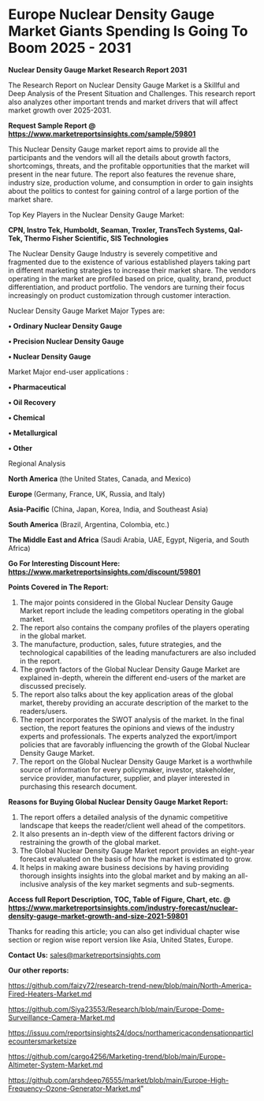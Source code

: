  # Europe Nuclear Density Gauge Market Giants Spending Is Going To Boom 2025 - 2031

<strong>Nuclear Density Gauge Market Research Report 2031</strong>

The Research Report on Nuclear Density Gauge Market is a Skillful and Deep Analysis of the Present Situation and Challenges. This research report also analyzes other important trends and market drivers that will affect market growth over 2025-2031.

<strong>Request Sample Report @ <a href=https://www.marketreportsinsights.com/sample/59801>https://www.marketreportsinsights.com/sample/59801</a></strong>

This Nuclear Density Gauge market report aims to provide all the participants and the vendors will all the details about growth factors, shortcomings, threats, and the profitable opportunities that the market will present in the near future. The report also features the revenue share, industry size, production volume, and consumption in order to gain insights about the politics to contest for gaining control of a large portion of the market share.

Top Key Players in the Nuclear Density Gauge Market:

<strong>CPN, Instro Tek, Humboldt, Seaman, Troxler, TransTech Systems, Qal-Tek, Thermo Fisher Scientific, SIS Technologies</strong>

The Nuclear Density Gauge Industry is severely competitive and fragmented due to the existence of various established players taking part in different marketing strategies to increase their market share. The vendors operating in the market are profiled based on price, quality, brand, product differentiation, and product portfolio. The vendors are turning their focus increasingly on product customization through customer interaction.

Nuclear Density Gauge Market Major Types are:

<strong>• Ordinary Nuclear Density Gauge

• Precision Nuclear Density Gauge

• Nuclear Density Gauge</strong>

Market Major end-user applications :

<strong>• Pharmaceutical

• Oil Recovery

• Chemical

• Metallurgical

• Other</strong>

Regional Analysis

</u><strong><b>North America</b></strong> (the United States, Canada, and Mexico)

<strong><b>Europe </b></strong>(Germany, France, UK, Russia, and Italy)

<strong><b>Asia-Pacific</b></strong> (China, Japan, Korea, India, and Southeast Asia)

<strong><b>South America</b></strong> (Brazil, Argentina, Colombia, etc.)

<strong><b>The Middle East and Africa</b></strong> (Saudi Arabia, UAE, Egypt, Nigeria, and South Africa)

<strong>Go For Interesting Discount Here: <a href=https://www.marketreportsinsights.com/discount/59801>https://www.marketreportsinsights.com/discount/59801</a></strong>

<strong>Points Covered in The Report:</strong>
<ol>
  <li>The major points considered in the Global Nuclear Density Gauge Market report include the leading competitors operating in the global market.</li>
  <li>The report also contains the company profiles of the players operating in the global market.</li>
  <li>The manufacture, production, sales, future strategies, and the technological capabilities of the leading manufacturers are also included in the report.</li>
  <li>The growth factors of the Global Nuclear Density Gauge Market are explained in-depth, wherein the different end-users of the market are discussed precisely.</li>
  <li>The report also talks about the key application areas of the global market, thereby providing an accurate description of the market to the readers/users.</li>
  <li>The report incorporates the SWOT analysis of the market. In the final section, the report features the opinions and views of the industry experts and professionals. The experts analyzed the export/import policies that are favorably influencing the growth of the Global Nuclear Density Gauge Market.</li>
  <li>The report on the Global Nuclear Density Gauge Market is a worthwhile source of information for every policymaker, investor, stakeholder, service provider, manufacturer, supplier, and player interested in purchasing this research document.</li>
</ol>
<strong>Reasons for Buying Global Nuclear Density Gauge Market Report:</strong>

<ol>
  <li>The report offers a detailed analysis of the dynamic competitive landscape that keeps the reader/client well ahead of the competitors.</li>
  <li>It also presents an in-depth view of the different factors driving or restraining the growth of the global market.</li>
  <li>The Global Nuclear Density Gauge Market report provides an eight-year forecast evaluated on the basis of how the market is estimated to grow.</li>
  <li>It helps in making aware business decisions by having providing thorough insights insights into the global market and by making an all-inclusive analysis of the key market segments and sub-segments.</li>
</ol>
<strong>Access full Report Description, TOC, Table of Figure, Chart, etc. @ <a href=https://www.marketreportsinsights.com/industry-forecast/nuclear-density-gauge-market-growth-and-size-2021-59801>https://www.marketreportsinsights.com/industry-forecast/nuclear-density-gauge-market-growth-and-size-2021-59801</a></strong>


Thanks for reading this article; you can also get individual chapter wise section or region wise report version like Asia, United States, Europe.

<strong>Contact Us:</strong>
sales@marketreportsinsights.com

<strong>Our other reports:</strong>

<a href=https://github.com/faizy72/research-trend-new/blob/main/North-America-Fired-Heaters-Market.md>https://github.com/faizy72/research-trend-new/blob/main/North-America-Fired-Heaters-Market.md</a>

<a href=https://github.com/Siya23553/Research/blob/main/Europe-Dome-Surveillance-Camera-Market.md>https://github.com/Siya23553/Research/blob/main/Europe-Dome-Surveillance-Camera-Market.md</a>

<a href=https://issuu.com/reportsinsights24/docs/northamericacondensationparticlecountersmarketsize>https://issuu.com/reportsinsights24/docs/northamericacondensationparticlecountersmarketsize</a>

<a href=https://github.com/cargo4256/Marketing-trend/blob/main/Europe-Altimeter-System-Market.md>https://github.com/cargo4256/Marketing-trend/blob/main/Europe-Altimeter-System-Market.md</a>

<a href=https://github.com/arshdeep76555/market/blob/main/Europe-High-Frequency-Ozone-Generator-Market.md>https://github.com/arshdeep76555/market/blob/main/Europe-High-Frequency-Ozone-Generator-Market.md</a>"
